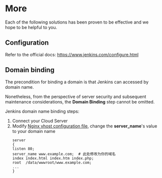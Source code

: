 # More

Each of the following solutions has been proven to be effective and we hope to be helpful to you.

## Configuration 

Refer to the official docs: https://www.jenkins.com/configure.html

## Domain binding

The precondition for binding a domain is that Jenkins can accessed by domain name.

Nonetheless, from the perspective of server security and subsequent maintenance considerations, the **Domain Binding** step cannot be omitted.

Jenkins domain name binding steps:

1. Connect your Cloud Server
2. Modify [Nginx vhost configuration file](/stack-components.md#nginx), change the **server_name**'s value to your domain name
   ```text
   server
   {
   listen 80;
   server_name www.example.com;  # 此处修改为你的域名
   index index.html index.htm index.php;
   root  /data/wwwroot/www.example.com;
   ...
   }
   ```